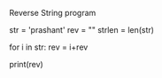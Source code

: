 Reverse String program

str = 'prashant'
rev = ""
strlen = len(str)
 
for i in str: 
    rev = i+rev
    
print(rev)
